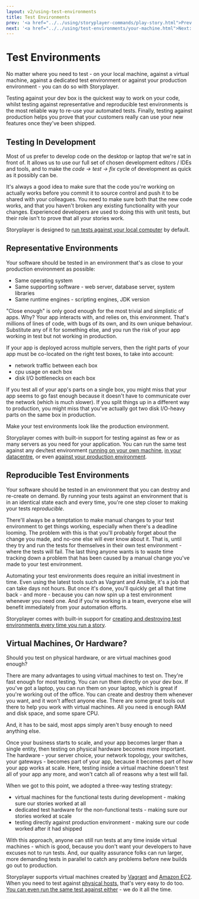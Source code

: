 ```yaml
---
layout: v2/using-test-environments
title: Test Environments
prev: '<a href="../../using/storyplayer-commands/play-story.html">Prev: The play-story Command</a>'
next: '<a href="../../using/test-environments/your-machine.html">Next: Testing On Your Machine</a>'
---
```


# Test Environments

No matter where you need to test - on your local machine, against a virtual machine, against a dedicated test environment or against your production environment - you can do so with Storyplayer.

Testing against your dev box is the quickest way to work on your code, whilst testing against representative and reproducible test environments is the most reliable way to re-use your automated tests.  Finally, testing against production helps you prove that your customers really can use your new features once they've been shipped.

## Testing In Development

Most of us prefer to develop code on the desktop or laptop that we're sat in front of.  It allows us to use our full set of chosen development editors / IDEs and tools, and to make the _code -> test -> fix_ cycle of development as quick as it possibly can be.

It's always a good idea to make sure that the code you're working on actually works before you commit it to source control and push it to be shared with your colleagues.  You need to make sure both that the new code works, and that you haven't broken any existing functionality with your changes.  Experienced developers are used to doing this with unit tests, but their role isn't to prove that all your stories work.

Storyplayer is designed to [run tests against your local computer](your-machine.html) by default.

## Representative Environments

Your software should be tested in an environment that's as close to your production environment as possible:

* Same operating system
* Same supporting software - web server, database server, system libraries
* Same runtime engines - scripting engines, JDK version

"Close enough" is only good enough for the most trivial and simplistic of apps.  Why?  Your app interacts with, and relies on, this environment.  That's millions of lines of code, with bugs of its own, and its own unique behaviour.  Substitute any of it for something else, and you run the risk of your app working in test but not working in production.

If your app is deployed across multiple servers, then the right parts of your app must be co-located on the right test boxes, to take into account:

* network traffic between each box
* cpu usage on each box
* disk I/O bottlenecks on each box

If you test all of your app's parts on a single box, you might miss that your app seems to go fast enough because it doesn't have to communicate over the network (which is much slower).  If you split things up in a different way to production, you might miss that you've actually got two disk I/O-heavy parts on the same box in production.

Make your test environments look like the production environment.

Storyplayer comes with built-in support for testing against as few or as many servers as you need for your application.  You can run the same test against any dev/test environment [running on your own machine](local-vms.html), [in your datacentre](dedicated.html), or even [against your production environment](production.html).

## Reproducible Test Environments

Your software should be tested in an environment that you can destroy and re-create on demand.  By running your tests against an environment that is in an identical state each and every time, you're one step closer to making your tests _reproducible_.

There'll always be a temptation to make manual changes to your test environment to get things working, especially when there's a deadline looming.  The problem with this is that you'll probably forget about the change you made, and no-one else will ever know about it.  That is, until they try and run the tests for themselves in their own test environment - where the tests will fail.  The last thing anyone wants is to waste time tracking down a problem that has been caused by a manual change you've made to your test environment.

Automating your test environments does require an initial investment in time.  Even using the latest tools such as Vagrant and Ansible, it's a job that can take days not hours.  But once it's done, you'll quickly get all that time back - and more - because you can now spin up a test environment whenever you need one.  And if you're working in a team, everyone else will benefit immediately from your automation efforts.

Storyplayer comes with built-in support for [creating and destroying test environments every time you run a story](../stories/test-environment-setup-teardown.html).

## Virtual Machines, Or Hardware?

Should you test on physical hardware, or are virtual machines good enough?

There are many advantages to using virtual machines to test on.  They're fast enough for most testing.  You can run them directly on your dev box.  If you've got a laptop, you can run them on your laptop, which is great if you're working out of the office.  You can create and destroy them whenever you want, and it won't affect anyone else.  There are some great tools out there to help you work with virtual machines.  All you need is enough RAM and disk space, and some spare CPU.

And, it has to be said, most apps simply aren't busy enough to need anything else.

Once your business starts to scale, and your app becomes larger than a single entity, then testing on physical hardware becomes more important.  The hardware - your server choice, your network topology, your switches, your gateways - becomes part of your app, because it becomes part of how your app works at scale.  Here, testing inside a virtual machine doesn't test all of your app any more, and won't catch all of reasons why a test will fail.

When we got to this point, we adopted a three-way testing strategy:

* virtual machines for the functional tests during development - making sure our stories worked at all
* dedicated test hardware for the non-functional tests - making sure our stories worked at scale
* testing directly against production environment - making sure our code worked after it had shipped

With this approach, anyone can still run tests at any time inside virtual machines - which is good, because you don't want your developers to have excuses not to run tests.  And, our quality assurance folks can run larger, more demanding tests in parallel to catch any problems before new builds go out to production.

Storyplayer supports virtual machines created by [Vagrant](vagrant.html) and [Amazon EC2](ec2.html).  When you need to test against [physical hosts](physical-hosts.html), that's very easy to do too.  [You can even run the same test against either](multiple-environments.html) - we do it all the time.

